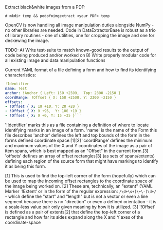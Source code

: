 Extract black&white images from a PDF:
```
# mkdir temp && podofoimgextract <your PDF> temp
```

OpenCV is now handling all image manipulation duties alongside NumPy - no
other libraries are needed. Code in DataExtractorBase is robust as a trio of
library routines - one of utilities, one for cropping the image and one for
deskewing the image.

TODO:
A) Write test-suite to match known-good results to the output of code being produced and/or worked on
B) Write properly modular code for all existing image and data manipulation functions

Current YAML format of a file defining a form and how to find its identifying characteristics:
```yaml
!Identifier
name: Test
anchor: !Anchor { Left: 150 +2500,  Top: 2300 -2150 }
coordRange: !Offset { X: 150 +2500, Y: 2300 -2150 }
offsets:
- !Offset { X: 10 +10, Y: 20 +20 }
- !Offset { X: 0 +95,  Y: 100 +10 }
- !Offset { X: 0 +0, Y: 15 +35 }```
```

'!Identifier' marks this as a file containing a definition of where to locate identifying marks in an
image of a form.
'name' is the name of the Form this file describes
'anchor' defines the left and top bounds of the form in the forms defined coordinate space.[1][2]
'coordRange' defines the minimum and maximum values of the X and Y coordinates of the image as a pair of
item spans, which is best mapped as an "Offset" in the current form.[3]
'offsets' defines an array of offset rectangles[3] (as sets of spans/extents) defining each region of the
source form that might have markings to identify it as being this form.

[1] This is used to find the top-left corner of the form (hopefully) which can be used to map the incoming
offset rectangles to the coordinate space of the image being worked on.
[2] These are, technically, an "extent" (YAML Marker '!Extent' or in the form of the regular expression: 
``/\d+\s+[\+\-]\d+/`` - which define the "start" and "length" but is not a vector or even a line segment 
because there is no "direction" or even a defined orientation - it is a scale-less value pair only given
meaning by how it is utilized.
[3] '!Offset' is defined as a pair of extents[2] that define the top-left corner of a rectangle and how
far its sides expand along the X and Y axes of the coordinate-space

